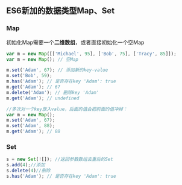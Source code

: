 ## 	ES6新加的数据类型Map、Set 

### Map

初始化Map需要一个**二维数组**，或者直接初始化一个空Map

~~~js
var m = new Map([['Michael', 95], ['Bob', 75], ['Tracy', 85]]);
var m = new Map(); // 空Map

m.set('Adam', 67); // 添加新的key-value
m.set('Bob', 59);
m.has('Adam'); // 是否存在key 'Adam': true
m.get('Adam'); // 67
m.delete('Adam'); // 删除key 'Adam'
m.get('Adam'); // undefined
~~~

```js
//多次对一个key放入value，后面的值会把前面的值冲掉：
var m = new Map();
m.set('Adam', 67);
m.set('Adam', 88);
m.get('Adam'); // 88
```

### Set

```js
s = new Set(![]); //返回参数数组去重后的Set
s.add(4);//添加
s.delete(4)//删除
s.has('Adam'); // 是否存在key 'Adam': true
```

